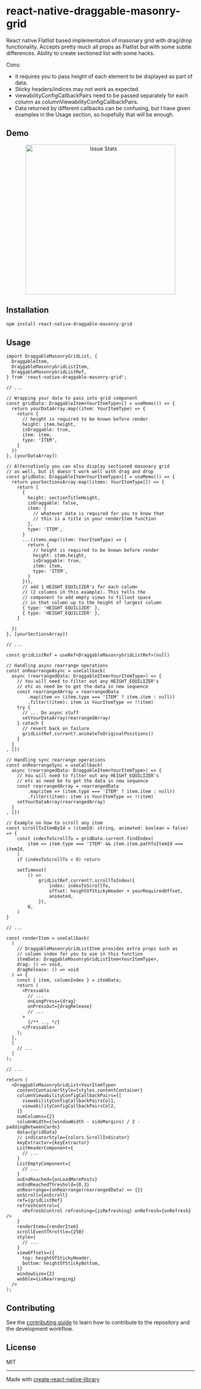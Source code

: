 # react-native-draggable-masonry-grid

React native Flatlist based implementation of masonary grid with drag/drop functionality.
Accepts pretty much all props as Flatlist but with some subtle differences.
Ability to create sectioned list with some hacks.

Cons:

- it requires you to pass height of each element to be displayed as part of data.
- Sticky headers/indices may not work as expected.
- viewabilityConfigCallbackPairs need to be passed separately for each column as columnViewabilityConfigCallbackPairs.
- Data returned by different callbacks can be confusing, but I have given examples in the Usage section, so hopefully that will be enough.

## Demo

<p align="center">
  <img alt="Issue Stats" width="400" src="https://github.com/dcheema6/react-native-draggable-masonry-grid/blob/main/example.gif?raw=true">
</p>

## Installation

```sh
npm install react-native-draggable-masonry-grid
```

## Usage

```tsx
import DraggableMasonryGridList, {
  DraggableItem,
  DraggableMasonryGridListItem,
  DraggableMasonryGridListRef,
} from 'react-native-draggable-masonry-grid';

// ...

// Wrapping your data to pass into grid component
const gridData: DraggableItem<YourItemType>[] = useMemo(() => {
  return yourDataArray.map((item: YourItemType) => {
    return {
      // height is required to be known before render
      height: item.height,
      isDraggable: true,
      item: item,
      type: 'ITEM',
    }
  })
}, [yourDataArray])

// Alternatively you can also display sectioned masonary grid
// as well, but it doesn't work well with drag and drop
const gridData: DraggableItem<YourItemType>[] = useMemo(() => {
  return yourSectionsArray.map((items: YourItemType[]) => {
    return [
      {
        height: sectionTitleHeight,
        isDraggable: false,
        item: {
          // whatever data is required for you to know that
          // this is a title in your renderItem function
        },
        type: 'ITEM',
      }
      ...(items.map((item: YourItemType) => {
        return {
          // height is required to be known before render
          height: item.height,
          isDraggable: true,
          item: item,
          type: 'ITEM',
        }
      })),
      // add 1 HEIGHT_EQUILIZER's for each column
      // (2 columns in this example). This tells the
      // component to add empty views to fillout space
      // in that column up to the height of largest column
      { type: 'HEIGHT_EQUILIZER' },
      { type: 'HEIGHT_EQUILIZER' },
    ]

  })
}, [yourSectionsArray])

// ...

const gridListRef = useRef<DraggableMasonryGridListRef>(null)

// Handling async rearrange operations
const onRearrangeAsync = useCallback(
  async (rearrangedData: DraggableItem<YourItemType>) => {
    // You will need to filter out any HEIGHT_EQUILIZER's
    // etc as need be to get the data in new sequence
    const rearrangedArray = rearrangedData
        .map(item => (item.type === 'ITEM' ? item.item : null))
        .filter((item): item is YourItemType => !!item)
    try {
      // ... Do async stuff
      setYourDataArray(rearrangedArray)
    } catach {
      // revert back on failure
      gridListRef.current?.animateToOriginalPositions()
    }
  }
, [])

// Handling sync rearrange operations
const onRearrangeSync = useCallback(
  async (rearrangedData: DraggableItem<YourItemType>) => {
    // You will need to filter out any HEIGHT_EQUILIZER's
    // etc as need be to get the data in new sequence
    const rearrangedArray = rearrangedData
        .map(item => (item.type === 'ITEM' ? item.item : null))
        .filter((item): item is YourItemType => !!item)
    setYourDataArray(rearrangedArray)
  }
, [])

// Example on how to scroll any item
const scrollToItemById = (itemId: string, animated: boolean = false) => {
    const indexToScrollTo = gridData.current.findIndex(
        item => item.type === 'ITEM' && item.item.pathToItemId === itemId,
    )
    if (indexToScrollTo < 0) return

    setTimeout(
        () =>
            gridListRef.current?.scrollToIndex({
                index: indexToScrollTo,
                offset: heightOfStickyHeader + yourRequiredOffset,
                animated,
            }),
        0,
    )
}

// ...

const renderItem = useCallback(
  (
    // DraggableMasonryGridListItem provides extra props such as
    // column index for you to use in this function
    itemData: DraggableMasonryGridListItem<YourItemType>,
    drag: () => void,
    dragRelease: () => void
  ) => {
    const { item, columnIndex } = itemData;
    return (
      <Pressable
        // ...
        onLongPress={drag}
        onPressOut={dragRelease}
        // ...
      >
        {/** ... */}
      </Pressable>
    );
  },
  [
    // ...
  ]
);

// ...

return (
  <DraggableMasonryGridList<YourItemType>
    contentContainerStyle={styles.contentContainer}
    columnViewabilityConfigCallbackPairs={[
      viewabilityConfigCallbackPairsCol1,
      viewabilityConfigCallbackPairsCol2,
    ]}
    numColumns={2}
    columnWidth={(windowWidth - sideMargins) / 2 - paddingBetweenCards}
    data={gridData}
    // indicatorStyle={colors.ScrollIndicator}
    keyExtractor={keyExtractor}
    ListHeaderComponent={
      // ...
    }
    ListEmptyComponent={
      // ...
    }
    onEndReached={onLoadMorePosts}
    onEndReachedThreshold={0.3}
    onRearrange={onRearrange(rearrangedData) => {}}
    onScroll={onScroll}
    ref={gridListRef}
    refreshControl={
      <RefreshControl refreshing={isRefreshing} onRefresh={onRefresh} />
    }
    renderItem={renderItem}
    scrollEventThrottle={250}
    style={
      // ...
    }
    viewOffsets={{
      top: heightOfStickyHeader,
      bottom: heightOfStickyBottom,
    }}
    windowSize={2}
    wobble={isRearranging}
  />
);
```

## Contributing

See the [contributing guide](CONTRIBUTING.md) to learn how to contribute to the repository and the development workflow.

## License

MIT

---

Made with [create-react-native-library](https://github.com/callstack/react-native-builder-bob)
